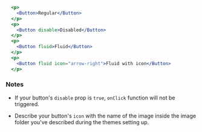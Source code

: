 
```jsx 
  <p>
    <Button>Regular</Button>
  </p>
  <p>
    <Button disable>Disabled</Button>
  </p>
  <p>
    <Button fluid>Fluid</Button>
  </p>
  <p>
    <Button fluid icon="arrow-right">Fluid with icon</Button>
  </p>
```

### Notes

- If your button's `disable` prop is `true`, `onClick` function will not be triggered.

- Describe your button's `icon` with the name of the image inside the image folder you've described during the themes setting up.

